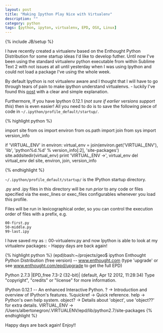 ```yaml
---
layout: post
title: "Making Ipython Play Nice with Virtualenv"
description: ""
category: python
tags: [python, ipyton, virtualenv, EPD, OSX, Linux]
---
```

{% include JB/setup %}


I have recently created a virtualenv based on the Enthought Python Distribution for some startup ideas I'd like to develop futher. Until now I've been using the standard virtualenv python executable from within Sublime Text 2 with not issues at all until yesterday when I was using Ipython and could not load a package I've using the whole week.

By default Ipython is not virtualenv aware and I thought that I will have to go through tears of pain to make ipython understand virtualenvs. - luckily I've found this [post](http://blog.ufsoft.org/2009/1/29/ipython-and-virtualenv) with a clear and simple explanation.

Furthermore, If you have Ipython 0.12.1 (*not sure if earlier versions support this*) then is even easier! All you need to do is to save the following piece of code in ``~/.ipython/profile_default/startup/``. 

{% highlight python %}

import site
from os import environ
from os.path import join
from sys import version_info

if 'VIRTUAL_ENV' in environ:
    virtual_env = join(environ.get('VIRTUAL_ENV'),
                       'lib',
                       'python%d.%d' % version_info[:2],
                       'site-packages')
    site.addsitedir(virtual_env)
    print 'VIRTUAL_ENV ->', virtual_env
    del virtual_env
del site, environ, join, version_info 

{% endhighlight %}




``~/.ipython/profile_default/startup/`` is the IPython startup directory.

.py and .ipy files in this directory will be run *prior* to any code or files specified via the exec_lines or exec_files configurables whenever you load this profile.

Files will be run in lexicographical order, so you can control the execution order of files
with a prefix, e.g.

    00-first.py
    50-middle.py
    99-last.ipy  

I have saved my as :: 00-virtualenv.py and now Ipython is able to look at my virtualenv packages: - Happy days are back again!

{% highlight python %}
(epd)bash:~/projects/geo$ ipython
Enthought Python Distribution (free version) -- www.enthought.com
(type 'upgrade' or see www.enthought.com/epd/upgrade to get the full EPD)

Python 2.7.3 |EPD_free 7.3-2 (32-bit)| (default, Apr 12 2012, 11:28:34) 
Type "copyright", "credits" or "license" for more information.

IPython 0.12.1 -- An enhanced Interactive Python.
?         -> Introduction and overview of IPython's features.
%quickref -> Quick reference.
help      -> Python's own help system.
object?   -> Details about 'object', use 'object??' for extra details.
VIRTUAL_ENV -> /Users/albertonegron/.VIRTUALENV/epd/lib/python2.7/site-packages
{% endhighlight %}

 Happy days are back again! Enjoy!!